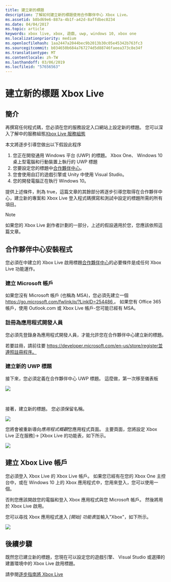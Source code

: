 ```yaml
---
title: 建立新的標題
description: 了解如何建立新的標題使用合作夥伴中心 Xbox Live。
ms.assetid: b8bd69e6-887a-4b1f-a42d-8affdbec0234
ms.date: 04/04/2017
ms.topic: article
keywords: xbox live, xbox, 遊戲, uwp, windows 10, xbox one
ms.localizationpriority: medium
ms.openlocfilehash: 1aa2447a2044bec9b2013b30c05e45342b763fc3
ms.sourcegitcommit: b034650b684a767274d5d88746faeea373c8e34f
ms.translationtype: MT
ms.contentlocale: zh-TW
ms.lasthandoff: 03/06/2019
ms.locfileid: "57656563"
---
```

# <a name="create-a-new-title-for-xbox-live"></a>建立新的標題 Xbox Live

## <a name="introduction"></a>簡介

再撰寫任何程式碼，您必須在您的服務設定入口網站上設定新的標題。  您可以深入了解中的服務組態[Xbox Live 服務組態](../xbox-live-service-configuration.md)

本文將逐步引導您做出以下假設此程序

1. 您正在開發通用 Windows 平台 (UWP) 的標題。  Xbox One、 Windows 10 桌上型電腦和行動裝置上執行的 UWP 標題
2. 您要設定您的標題中[合作夥伴中心](https://partner.microsoft.com/dashboard)。
3. 您會使用自訂的遊戲引擎或 Unity 中使用 Visual Studio。
4. 您的開發電腦正在執行 Windows 10。

提供上述條件，則為 true，這篇文章的其餘部分將逐步引導您取得在合作夥伴中心，建立新的專案和 Xbox Live 登入程式碼撰寫和測試中設定的標題所需的所有項目。

> [!NOTE]
> 如果您的 Xbox Live 創作者計劃的一部分，上述的假設適用於您，您應該依照這篇文章。

## <a name="partner-center-setup"></a>合作夥伴中心安裝程式

您必須在中建立的 Xbox Live 啟用標題[合作夥伴中心](https://partner.microsoft.com/dashboard)的必要條件是成任何 Xbox Live 功能運作。

### <a name="create-a-microsoft-account"></a>建立 Microsoft 帳戶
如果您沒有 Microsoft 帳戶 (也稱為 MSA)，您必須先建立一個[ https://go.microsoft.com/fwlink/p/?LinkID=254486 ](https://go.microsoft.com/fwlink/p/?LinkID=254486)。  如果您有 Office 365 帳戶，使用 Outlook.com 或 Xbox Live 帳戶-您可能已經有 MSA。

### <a name="register-as-an-app-developer"></a>註冊為應用程式開發人員
您必須先登錄身為應用程式開發人員，才能允許您在合作夥伴中心建立新的標題。

若要註冊，請前往要 https://developer.microsoft.com/en-us/store/register並遵照註冊程序。

### <a name="create-a-new-uwp-title"></a>建立新的 UWP 標題
接下來，您必須定義在合作夥伴中心 UWP 標題。  這麼做，第一次移至儀表板

![](../images/getting_started/first_xbltitle_dashboard.png)

<p>
</p>
<br>
<p>
</p>

接著，建立新的標題。  您必須保留名稱。

![](../images/getting_started/first_xbltitle_newapp.png)

您將會被重新導向*應用程式概觀*您應用程式頁面。  主要頁面，您將設定 Xbox Live 正在服務]-> [Xbox Live 的功能表，如下所示。

![](../images/getting_started/first_xbltitle_leftnav.png)

<div id="createxblaccount"></div>

## <a name="create-an-xbox-live-account"></a>建立 Xbox Live 帳戶
您必須登入 Xbox Live 的 Xbox Live 帳戶。  如果您已經有在您的 Xbox One 主控台中，或在 Windows 10 上的 Xbox 應用程式中，您用來登入，您可以使用一個。

否則您應該開啟您的電腦和登入 Xbox 應用程式與您 Microsoft 帳戶。  然後將用於 Xbox Live 啟用。

您可以尋找 Xbox 應用程式進入 *[開始] 功能表*並輸入"Xbox"，如下所示。

![](../images/getting_started/first_xbltitle_xboxapp.png)

## <a name="next-steps"></a>後續步驟
既然您已建立新的標題，您現在可以設定您的遊戲引擎、 Visual Studio 或選擇的建置環境中的 Xbox Live 啟用標題。

請參閱[逐步指南將 Xbox Live](partners-step-by-step-guide.md)
